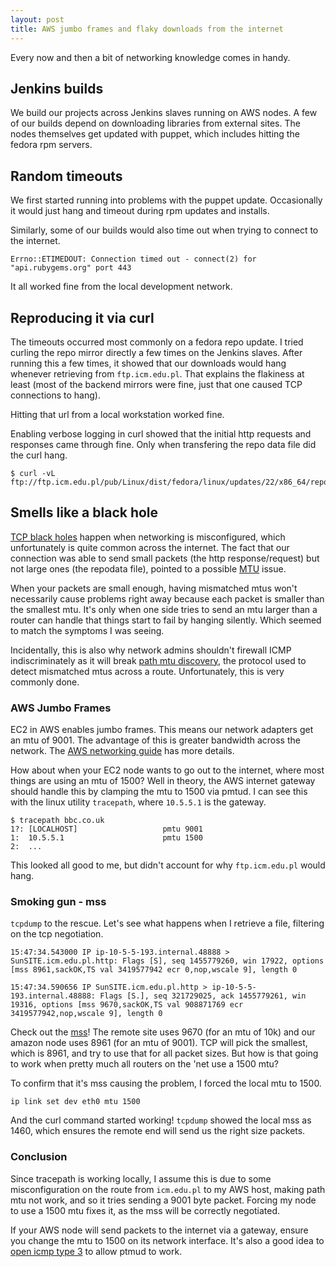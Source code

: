 ```yaml
---
layout: post
title: AWS jumbo frames and flaky downloads from the internet
---
```


Every now and then a bit of networking knowledge comes in handy.

## Jenkins builds

We build our projects across Jenkins slaves running on AWS nodes. A
few of our builds depend on downloading libraries from external
sites. The nodes themselves get updated with puppet, which includes
hitting the fedora rpm servers.

## Random timeouts

We first started running into problems with the puppet
update. Occasionally it would just hang and timeout during rpm updates
and installs.

Similarly, some of our builds would also time out when trying to
connect to the internet.

    Errno::ETIMEDOUT: Connection timed out - connect(2) for "api.rubygems.org" port 443

It all worked fine from the local development network.

## Reproducing it via curl

The timeouts occurred most commonly on a fedora repo update. I tried
curling the repo mirror directly a few times on the Jenkins
slaves. After running this a few times, it showed that our downloads
would hang whenever retrieving from `ftp.icm.edu.pl`. That explains
the flakiness at least (most of the backend mirrors were fine, just
that one caused TCP connections to hang).

Hitting that url from a local workstation worked fine.

Enabling verbose logging in curl showed that the initial http requests
and responses came through fine. Only when transfering the repo data
file did the curl hang.

    $ curl -vL ftp://ftp.icm.edu.pl/pub/Linux/dist/fedora/linux/updates/22/x86_64/repodata/repomd.xml

## Smells like a black hole

[TCP black holes](https://en.wikipedia.org/wiki/Black_hole_(networking)#PMTUD_black_holes)
happen when networking is misconfigured, which unfortunately is quite
common across the internet. The fact that our connection was able to
send small packets (the http response/request) but not large ones (the
repodata file), pointed to a possible
[MTU](https://en.wikipedia.org/wiki/Maximum_transmission_unit) issue.

When your packets are small enough, having mismatched mtus won't
necessarily cause problems right away because each packet is smaller
than the smallest mtu. It's only when one side tries to send an mtu
larger than a router can handle that things start to fail by hanging
silently. Which seemed to match the symptoms I was seeing.

Incidentally, this is also why network admins shouldn't firewall ICMP
indiscriminately as it will break
[path mtu discovery](https://en.wikipedia.org/wiki/Path_MTU_Discovery),
the protocol used to detect mismatched mtus across a
route. Unfortunately, this is very commonly done.

### AWS Jumbo Frames

EC2 in AWS enables jumbo frames. This means our network adapters get
an mtu of 9001. The advantage of this is greater bandwidth across the
network. The
[AWS networking guide](http://docs.aws.amazon.com/AWSEC2/latest/UserGuide/network_mtu.html)
has more details.

How about when your EC2 node wants to go out to the internet, where
most things are using an mtu of 1500? Well in theory, the AWS internet
gateway should handle this by clamping the mtu to 1500 via pmtud. I
can see this with the linux utility `tracepath`, where `10.5.5.1` is
the gateway.

    $ tracepath bbc.co.uk
    1?: [LOCALHOST]                   pmtu 9001
    1:  10.5.5.1                      pmtu 1500
    2:  ...

This looked all good to me, but didn't account for why
`ftp.icm.edu.pl` would hang.

### Smoking gun - mss

`tcpdump` to the rescue. Let's see what happens when I retrieve a
file, filtering on the tcp negotiation.

    15:47:34.543000 IP ip-10-5-5-193.internal.48888 > SunSITE.icm.edu.pl.http: Flags [S], seq 1455779260, win 17922, options [mss 8961,sackOK,TS val 3419577942 ecr 0,nop,wscale 9], length 0

    15:47:34.590656 IP SunSITE.icm.edu.pl.http > ip-10-5-5-193.internal.48888: Flags [S.], seq 321729025, ack 1455779261, win 19316, options [mss 9670,sackOK,TS val 908871769 ecr 3419577942,nop,wscale 9], length 0

Check out the
[mss](https://en.wikipedia.org/wiki/Maximum_segment_size)! The remote
site uses 9670 (for an mtu of 10k) and our amazon node uses 8961 (for
an mtu of 9001). TCP will pick the smallest, which is 8961, and try to
use that for all packet sizes. But how is that going to work when
pretty much all routers on the 'net use a 1500 mtu?

To confirm that it's mss causing the problem, I forced the local mtu
to 1500.

    ip link set dev eth0 mtu 1500

And the curl command started working! `tcpdump` showed the local mss
as 1460, which ensures the remote end will send us the right size
packets.

### Conclusion

Since tracepath is working locally, I assume this is due to some
misconfiguration on the route from `icm.edu.pl` to my AWS host, making
path mtu not work, and so it tries sending a 9001 byte packet. Forcing
my node to use a 1500 mtu fixes it, as the mss will be correctly
negotiated.

If your AWS node will send packets to the internet via a gateway,
ensure you change the mtu to 1500 on its network interface. It's also
a good idea to
[open icmp type 3](http://docs.aws.amazon.com/redshift/latest/mgmt/connecting-drop-issues.html#configure-custom-icmp)
to allow ptmud to work.
